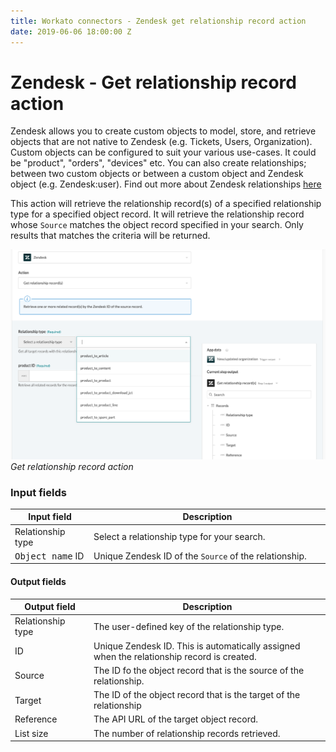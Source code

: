 ```yaml
---
title: Workato connectors - Zendesk get relationship record action
date: 2019-06-06 18:00:00 Z
---
```


# Zendesk - Get relationship record action

Zendesk allows you to create custom objects to model, store, and retrieve objects that are not native to Zendesk (e.g. Tickets, Users, Organization). Custom objects can be configured to suit your various use-cases. It could be "product", "orders", "devices" etc. You can also create relationships; between two custom objects or between a custom object and Zendesk object (e.g. Zendesk:user). Find out more about Zendesk relationships [here](/connectors/zendesk/sunshine-platform.md#something)

This action will retrieve the relationship record(s) of a specified relationship type for a specified object record. It will retrieve the relationship record whose `Source` matches the object record specified in your search. Only results that matches the criteria will be returned.

![Get relationship record action](/assets/images/connectors/zendesk/get-relationship-record-action.png)
*Get relationship record action*

### Input fields

<table class="unchanged rich-diff-level-one">
  <thead>
    <tr>
        <th width='25%'>Input field</th>
        <th>Description</th>
    </tr>
  </thead>
  <tbody>
    <tr>
      <td>Relationship type</td>
      <td>
        Select a relationship type for your search.
      </td>
    </tr>
    <tr>
      <td><kbd>Object name</kbd> ID</a></td>
      <td>
        Unique Zendesk ID of the <code>Source</code> of the relationship.
      </td>
    </tr>
  </tbody>
</table>

#### Output fields

<table class="unchanged rich-diff-level-one">
  <thead>
    <tr>
        <th width='25%'>Output field</th>
        <th>Description</th>
    </tr>
  </thead>
  <tbody>
    <tr>
      <td>Relationship type</td>
      <td>
        The user-defined key of the relationship type.
      </td>
    </tr>  
    <tr>
      <td>ID</td>
      <td>
        Unique Zendesk ID. This is automatically assigned when the relationship record is created.
    </tr>  
    <tr>
      <td>Source</td>
      <td>
        The ID fo the object record that is the source of the relationship.
      </td>
    </tr>
    <tr>
      <td>Target</td>
      <td>
        The ID of the object record that is the target of the relationship
      </td>
    </tr>
    <tr>
      <td>Reference</td>
      <td>
        The API URL of the target object record.
      </td>
    </tr>
    <tr>
      <td>List size</td>
      <td>
        The number of relationship records retrieved.
      </td>
    </tr>
  </tbody>
</table>
